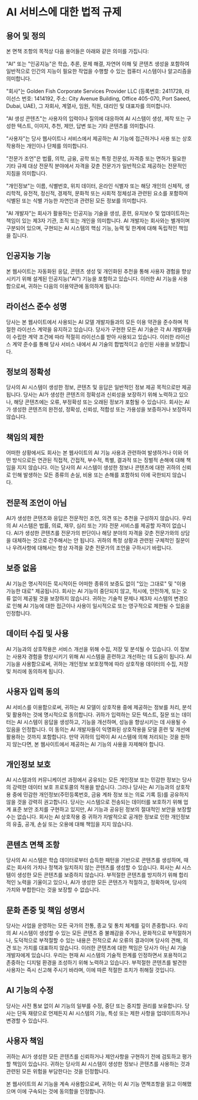 # AI 서비스에 대한 법적 규제

## 용어 및 정의

본 면책 조항의 목적상 다음 용어들은 아래와 같은 의미를 가집니다:

"AI" 또는 "인공지능"은 학습, 추론, 문제 해결, 자연어 이해 및 콘텐츠 생성을 포함하여 일반적으로 인간의 지능이 필요한 작업을 수행할 수 있는 컴퓨터 시스템이나 알고리즘을 의미합니다.

"회사"는 Golden Fish Corporate Services Provider LLC (등록번호: 2411728, 라이선스 번호: 1414192, 주소: City Avenue Building, Office 405-070, Port Saeed, Dubai, UAE), 그 자회사, 계열사, 임원, 직원, 대리인 및 대표자를 의미합니다.

"AI 생성 콘텐츠"는 사용자의 입력이나 질의에 대응하여 AI 시스템이 생성, 제작 또는 구성한 텍스트, 이미지, 추천, 제안, 답변 또는 기타 콘텐츠를 의미합니다.

"사용자"는 당사 웹사이트나 서비스에서 제공하는 AI 기능에 접근하거나 사용 또는 상호작용하는 개인이나 단체를 의미합니다.

"전문가 조언"은 법률, 의학, 금융, 공학 또는 특정 전문성, 자격증 또는 면허가 필요한 기타 규제 대상 전문직 분야에서 자격을 갖춘 전문가가 일반적으로 제공하는 전문적인 지침을 의미합니다.

"개인정보"는 이름, 식별번호, 위치 데이터, 온라인 식별자 또는 해당 개인의 신체적, 생리학적, 유전적, 정신적, 경제적, 문화적 또는 사회적 정체성과 관련된 요소를 포함하여 식별된 또는 식별 가능한 자연인과 관련된 모든 정보를 의미합니다.

"AI 개발자"는 회사가 활용하는 인공지능 기술을 생성, 훈련, 유지보수 및 업데이트하는 책임이 있는 제3자 기관, 조직 또는 개인을 의미합니다. AI 개발자는 회사와는 별개이며 구분되어 있으며, 구현되는 AI 시스템의 핵심 기능, 능력 및 한계에 대해 독립적인 책임을 집니다.

## 인공지능 기능

본 웹사이트는 자동화된 응답, 콘텐츠 생성 및 개인화된 추천을 통해 사용자 경험을 향상시키기 위해 설계된 인공지능("AI") 기능을 포함하고 있습니다. 이러한 AI 기능을 사용함으로써, 귀하는 다음의 이용약관에 동의하게 됩니다:

## 라이선스 준수 성명

당사는 본 웹사이트에서 사용되는 AI 모델 개발자들과의 모든 이용 약관을 준수하며 적절한 라이선스 계약을 유지하고 있습니다. 당사가 구현한 모든 AI 기술은 각 AI 개발자들이 수립한 계약 조건에 따라 적절히 라이선스를 받아 사용되고 있습니다. 이러한 라이선스 계약 준수를 통해 당사 서비스 내에서 AI 기술의 합법적이고 승인된 사용을 보장합니다.

## 정보의 정확성

당사의 AI 시스템이 생성한 정보, 콘텐츠 및 응답은 일반적인 정보 제공 목적으로만 제공됩니다. 당사는 AI가 생성한 콘텐츠의 정확성과 신뢰성을 보장하기 위해 노력하고 있으나, 해당 콘텐츠에는 오류, 부정확성 또는 오래된 정보가 포함될 수 있습니다. 회사는 AI가 생성한 콘텐츠의 완전성, 정확성, 신뢰성, 적합성 또는 가용성을 보증하거나 보장하지 않습니다.

## 책임의 제한

어떠한 상황에서도 회사는 본 웹사이트의 AI 기능 사용과 관련하여 발생하거나 이와 어떤 방식으로든 연관된 직접적, 간접적, 부수적, 특별, 결과적 또는 징벌적 손해에 대해 책임을 지지 않습니다. 이는 당사의 AI 시스템이 생성한 정보나 콘텐츠에 대한 귀하의 신뢰로 인해 발생하는 모든 종류의 손실, 비용 또는 손해를 포함하되 이에 국한되지 않습니다.

## 전문적 조언이 아님

AI가 생성한 콘텐츠와 응답은 전문적인 조언, 의견 또는 추천을 구성하지 않습니다. 우리의 AI 시스템은 법률, 의료, 재무, 심리 또는 기타 전문 서비스를 제공할 자격이 없습니다. AI가 생성한 콘텐츠를 전문가의 판단이나 해당 분야의 자격을 갖춘 전문가와의 상담을 대체하는 것으로 간주해서는 안 됩니다. 귀하의 특정 상황과 관련된 구체적인 질문이나 우려사항에 대해서는 항상 자격을 갖춘 전문가의 조언을 구하시기 바랍니다.

## 보증 없음

AI 기능은 명시적이든 묵시적이든 어떠한 종류의 보증도 없이 "있는 그대로" 및 "이용 가능한 대로" 제공됩니다. 회사는 AI 기능이 중단되지 않고, 적시에, 안전하게, 또는 오류 없이 제공될 것을 보장하지 않습니다. 귀하는 기술적 문제나 제3자 시스템의 변경으로 인해 AI 기능에 대한 접근이나 사용이 일시적으로 또는 영구적으로 제한될 수 있음을 인정합니다.

## 데이터 수집 및 사용

AI 기능과의 상호작용은 서비스 개선을 위해 수집, 저장 및 분석될 수 있습니다. 이 정보는 사용자 경험을 향상시키기 위해 AI 시스템을 훈련하고 개선하는 데 도움이 됩니다. AI 기능을 사용함으로써, 귀하는 개인정보 보호정책에 따라 상호작용 데이터의 수집, 저장 및 처리에 동의하게 됩니다.

## 사용자 입력 동의

AI 서비스를 이용함으로써, 귀하는 AI 모델이 상호작용 중에 제공하는 정보를 처리, 분석 및 활용하는 것에 명시적으로 동의합니다. 귀하가 입력하는 모든 텍스트, 질문 또는 데이터는 AI 시스템이 응답을 생성하고, 기능을 개선하며, 성능을 향상시키는 데 사용될 수 있음을 인정합니다. 이 동의는 AI 개발자들이 익명화된 상호작용을 모델 훈련 및 개선에 활용하는 것까지 포함합니다. 만약 귀하의 입력이 AI 시스템에 의해 처리되는 것을 원하지 않는다면, 본 웹사이트에서 제공하는 AI 기능의 사용을 자제해야 합니다.

## 개인정보 보호

AI 시스템과의 커뮤니케이션 과정에서 공유되는 모든 개인정보 또는 민감한 정보는 당사의 강력한 데이터 보호 프로토콜의 적용을 받습니다. 그러나 당사는 AI 기능과의 상호작용 중에 민감한 개인정보(주민등록번호, 금융 계좌 정보 또는 의료 기록 등)를 공유하지 않을 것을 강력히 권고합니다. 당사는 시스템으로 전송되는 데이터를 보호하기 위해 업계 표준 보안 조치를 구현하고 있지만, AI 기능과 공유된 정보의 절대적인 보안을 보장할 수는 없습니다. 회사는 AI 상호작용 중 귀하가 자발적으로 공개한 정보로 인한 개인정보의 유출, 공개, 손실 또는 오용에 대해 책임을 지지 않습니다.

## 콘텐츠 면책 조항

당사의 AI 시스템은 학습 데이터로부터 습득한 패턴을 기반으로 콘텐츠를 생성하며, 때로는 회사의 가치나 정책과 일치하지 않는 콘텐츠를 생성할 수 있습니다. 회사는 AI 시스템이 생성한 모든 콘텐츠를 보증하지 않습니다. 부적절한 콘텐츠를 방지하기 위해 합리적인 노력을 기울이고 있으나, AI가 생성한 모든 콘텐츠가 적절하고, 정확하며, 당사의 가치와 부합한다는 것을 보장할 수 없습니다.

## 문화 존중 및 책임 성명서

당사는 사업을 운영하는 모든 국가의 전통, 종교 및 통치 체계를 깊이 존중합니다. 우리의 AI 시스템이 생성할 수 있는 모든 콘텐츠 중 불쾌감을 주거나, 문화적으로 부적절하거나, 도덕적으로 부적절할 수 있는 내용은 전적으로 AI 오류의 결과이며 당사의 견해, 의견 또는 가치를 대표하지 않습니다. 이러한 콘텐츠에 대한 책임은 당사가 아닌 AI 기술 개발자에게 있습니다. 우리는 현재 AI 시스템의 기술적 한계를 인정하면서 포용적이고 존중하는 디지털 환경을 조성하기 위해 노력하고 있습니다. 부적절한 콘텐츠를 발견한 사용자는 즉시 신고해 주시기 바라며, 이에 따른 적절한 조치가 취해질 것입니다.

## AI 기능의 수정

당사는 사전 통보 없이 AI 기능의 일부를 수정, 중단 또는 중지할 권리를 보유합니다. 당사는 단독 재량으로 언제든지 AI 시스템의 기능, 특성 또는 제한 사항을 업데이트하거나 변경할 수 있습니다.

## 사용자 책임

귀하는 AI가 생성한 모든 콘텐츠를 신뢰하거나 제안사항을 구현하기 전에 검토하고 평가할 책임이 있습니다. 귀하는 당사의 AI 시스템이 생성한 정보나 콘텐츠를 사용하는 것과 관련된 모든 위험을 부담한다는 것을 인정합니다.

본 웹사이트의 AI 기능을 계속 사용함으로써, 귀하는 이 AI 기능 면책조항을 읽고 이해했으며 이에 구속되는 것에 동의함을 인정합니다.